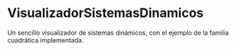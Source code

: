 VisualizadorSistemasDinamicos
=============================

Un sencillo visualizador de sistemas dinámicos, con el ejemplo de la familia cuadrática implementada.
